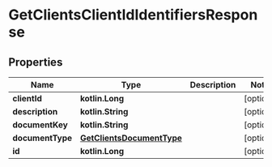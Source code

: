 
# GetClientsClientIdIdentifiersResponse

## Properties
| Name | Type | Description | Notes |
| ------------ | ------------- | ------------- | ------------- |
| **clientId** | **kotlin.Long** |  |  [optional] |
| **description** | **kotlin.String** |  |  [optional] |
| **documentKey** | **kotlin.String** |  |  [optional] |
| **documentType** | [**GetClientsDocumentType**](GetClientsDocumentType.md) |  |  [optional] |
| **id** | **kotlin.Long** |  |  [optional] |



